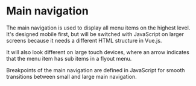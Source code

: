 # Main navigation

The main navigation is used to display all menu items on the highest level. It's designed mobile first, but will be switched with JavaScript on larger screens because it needs a different HTML structure in Vue.js.

It will also look different on large touch devices, where an arrow indicates that the menu item has sub items in a flyout menu.

Breakpoints of the main navigation are defined in JavaScript for smooth transitions between small and large main navigation.
